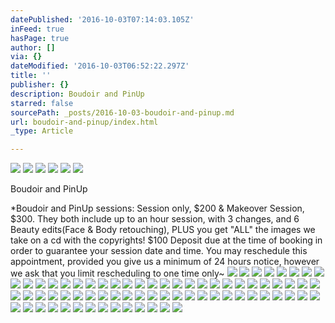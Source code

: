 ```yaml
---
datePublished: '2016-10-03T07:14:03.105Z'
inFeed: true
hasPage: true
author: []
via: {}
dateModified: '2016-10-03T06:52:22.297Z'
title: ''
publisher: {}
description: Boudoir and PinUp
starred: false
sourcePath: _posts/2016-10-03-boudoir-and-pinup.md
url: boudoir-and-pinup/index.html
_type: Article

---
```

![](https://the-grid-user-content.s3-us-west-2.amazonaws.com/8e08c6dc-dccf-4075-bde9-cb89b86e67c6.jpg)
![](https://the-grid-user-content.s3-us-west-2.amazonaws.com/5f2486b4-91b3-4da8-8ca5-fd0b095e42d7.jpg)
![](https://the-grid-user-content.s3-us-west-2.amazonaws.com/9b39576b-b8a4-4d32-97b6-4c19cc95ccee.jpg)
![](https://the-grid-user-content.s3-us-west-2.amazonaws.com/9a1f1e10-4c75-4f77-a9d7-c6cc8c26951e.jpg)
![](https://the-grid-user-content.s3-us-west-2.amazonaws.com/4cdf38e8-d7fd-41af-9965-9b8f9f4515ca.jpg)
![](https://the-grid-user-content.s3-us-west-2.amazonaws.com/61d4e518-2eb0-408a-b496-d396a6d1519c.jpg)

Boudoir and PinUp

\*Boudoir and PinUp sessions: Session only, $200 & Makeover Session, $300\. They both include up to an hour session, with 3 changes, and 6 Beauty edits(Face & Body retouching), PLUS you get "ALL" the images we take on a cd with the copyrights! $100 Deposit due at the time of booking in order to guarantee your session date and time. You may reschedule this appointment, provided you give us a minimum of 24 hours notice, however we ask that you limit rescheduling to one time only~
![](https://the-grid-user-content.s3-us-west-2.amazonaws.com/6d9b9166-2b5b-497f-b043-3d45d1422fb8.jpg)
![](https://s3-us-west-2.amazonaws.com/the-grid-img/p/c01297ed1ef1762241f955a2437989bcd1c9e597.jpg)
![](https://s3-us-west-2.amazonaws.com/the-grid-img/p/4df43fc0ab950b1c943ce4f8f8ec0e3052ea3fa3.jpg)
![](https://s3-us-west-2.amazonaws.com/the-grid-img/p/4650b38d35fdd47ac8e26aa48f59ff08e703326e.jpg)
![](https://s3-us-west-2.amazonaws.com/the-grid-img/p/d9f6b2091309aa4eb4c80064778b72e79f67f2cc.jpg)
![](https://the-grid-user-content.s3-us-west-2.amazonaws.com/5887b5d7-edf6-4098-8df7-845ff125e6dd.jpg)
![](https://the-grid-user-content.s3-us-west-2.amazonaws.com/0fcd0c3b-24d3-4200-b054-d1c7c7ef2bfa.jpg)
![](https://the-grid-user-content.s3-us-west-2.amazonaws.com/34b96db0-5caf-4156-80b0-de23e9b92f04.jpg)
![](https://the-grid-user-content.s3-us-west-2.amazonaws.com/24e63ddd-67e7-404e-8127-97a5891d96ce.jpg)
![](https://the-grid-user-content.s3-us-west-2.amazonaws.com/9e3fe709-692d-44e1-9022-608ce18f2996.jpg)
![](https://the-grid-user-content.s3-us-west-2.amazonaws.com/cdd99ef6-96ee-4561-a74a-e93c22a713b2.jpg)
![](https://the-grid-user-content.s3-us-west-2.amazonaws.com/d15aed1f-a8d0-4283-ad79-1105fe6030d9.jpg)
![](https://the-grid-user-content.s3-us-west-2.amazonaws.com/5e64aed9-1af8-4f40-8a01-99fe3b27b11d.jpg)
![](https://the-grid-user-content.s3-us-west-2.amazonaws.com/ae37df82-005b-4dfc-90ee-578e58033397.jpg)
![](https://the-grid-user-content.s3-us-west-2.amazonaws.com/ce8f84a8-4f5c-47ed-92aa-03f3035db6fc.jpg)
![](https://the-grid-user-content.s3-us-west-2.amazonaws.com/8d9ffa4b-343b-46a0-bbb6-28802cfab3a9.jpg)
![](https://the-grid-user-content.s3-us-west-2.amazonaws.com/77f16c75-3939-4b93-8702-3eb609a3136d.jpg)
![](https://s3-us-west-2.amazonaws.com/the-grid-img/p/9871245da2959013a3b157a1273cb965105a23d1.jpg)
![](https://the-grid-user-content.s3-us-west-2.amazonaws.com/cafb2938-b3c4-41e8-ab71-7067ae85b0d6.jpg)
![](https://s3-us-west-2.amazonaws.com/the-grid-img/p/44c33fd9d5c7f4767930576b2af95beb62df0b59.jpg)
![](https://the-grid-user-content.s3-us-west-2.amazonaws.com/abfc9d2e-3f53-4d21-a6a4-3c1b5c49b14e.jpg)
![](https://the-grid-user-content.s3-us-west-2.amazonaws.com/8274b295-4d92-4148-ab75-bb4736ab1727.jpg)
![](https://s3-us-west-2.amazonaws.com/the-grid-img/p/5b271d1326a4e4a6cfd1b8442f738c8354eed1ee.jpg)
![](https://the-grid-user-content.s3-us-west-2.amazonaws.com/8ae861ab-2122-4692-b271-3ed5fb2c8590.jpg)
![](https://the-grid-user-content.s3-us-west-2.amazonaws.com/23cb09cc-8a52-416e-93ee-fdfb34c80e64.jpg)
![](https://the-grid-user-content.s3-us-west-2.amazonaws.com/d3a3ca44-fb37-45a6-b27f-6a7d923eec4e.jpg)
![](https://the-grid-user-content.s3-us-west-2.amazonaws.com/fef44c9b-44d3-4d15-acd5-11e452e0cb49.jpg)
![](https://the-grid-user-content.s3-us-west-2.amazonaws.com/b84e0bec-6628-41b0-b8cd-6b81dd0db501.jpg)
![](https://the-grid-user-content.s3-us-west-2.amazonaws.com/5a307620-1913-4d59-8c91-a97bdc2dfcfb.jpg)
![](https://the-grid-user-content.s3-us-west-2.amazonaws.com/499148b5-5516-4dac-a870-0d3624c63858.jpg)
![](https://the-grid-user-content.s3-us-west-2.amazonaws.com/198dc2d3-c1f4-4102-b921-5641a937ae02.jpg)
![](https://the-grid-user-content.s3-us-west-2.amazonaws.com/78988ff7-90e1-47cd-811e-bd46d35d481c.jpg)
![](https://the-grid-user-content.s3-us-west-2.amazonaws.com/5fd50852-3a6f-464c-bba5-24e208b4323e.jpg)
![](https://the-grid-user-content.s3-us-west-2.amazonaws.com/a1fb9215-960b-497e-83b0-340b888c9122.jpg)
![](https://the-grid-user-content.s3-us-west-2.amazonaws.com/8e37f1d8-921b-4cda-bbe3-69c3f53a06ca.jpg)
![](https://the-grid-user-content.s3-us-west-2.amazonaws.com/34307dce-24e8-4028-8c4f-1b9f6c1b3fab.jpg)
![](https://the-grid-user-content.s3-us-west-2.amazonaws.com/a1c06901-4ea5-4074-a61b-f82406ea5c77.jpg)
![](https://the-grid-user-content.s3-us-west-2.amazonaws.com/7eed84b8-4845-4415-a596-90ee9339475d.jpg)
![](https://the-grid-user-content.s3-us-west-2.amazonaws.com/629fff82-5dce-4b23-bd36-99172fd887a0.jpg)
![](https://the-grid-user-content.s3-us-west-2.amazonaws.com/772b87b4-a2e8-47a4-9efd-f4649ff1774b.jpg)
![](https://the-grid-user-content.s3-us-west-2.amazonaws.com/47ae51bc-3951-46dc-8d10-0d66cc05834b.jpg)
![](https://the-grid-user-content.s3-us-west-2.amazonaws.com/a4a379c8-af49-4fc9-ba90-ab3e97a78c67.jpg)
![](https://the-grid-user-content.s3-us-west-2.amazonaws.com/3a766104-d562-4a79-9328-4b88c292d1e8.jpg)
![](https://the-grid-user-content.s3-us-west-2.amazonaws.com/4de93371-bd4a-47b5-8fc4-fe0902025f63.jpg)
![](https://the-grid-user-content.s3-us-west-2.amazonaws.com/14085b89-9ba4-4c3f-8f06-3e015aa596b9.jpg)
![](https://the-grid-user-content.s3-us-west-2.amazonaws.com/cf9dc9d7-da27-44ae-b151-9cfba16e1cfc.jpg)
![](https://the-grid-user-content.s3-us-west-2.amazonaws.com/d8f7b40e-8371-463a-8e4e-98627343ff35.jpg)
![](https://the-grid-user-content.s3-us-west-2.amazonaws.com/e7fa72f6-d274-4543-86f7-5b5ee24137a4.jpg)
![](https://the-grid-user-content.s3-us-west-2.amazonaws.com/0f2cc417-5894-4ff6-8eda-34d8c81a2c4a.jpg)
![](https://the-grid-user-content.s3-us-west-2.amazonaws.com/2f4af91e-da2d-4b55-8e29-44c1f6624a51.jpg)
![](https://the-grid-user-content.s3-us-west-2.amazonaws.com/e544c2ff-8659-4a04-9e60-344b45da64d8.jpg)
![](https://the-grid-user-content.s3-us-west-2.amazonaws.com/49e81487-2291-4019-a90b-ccd4bedd78cc.jpg)
![](https://the-grid-user-content.s3-us-west-2.amazonaws.com/e8ca6bd3-d1f9-437b-b2c4-cde029e60673.jpg)
![](https://the-grid-user-content.s3-us-west-2.amazonaws.com/a83c4e90-4b14-4f8c-8884-935ab2a5a594.jpg)
![](https://the-grid-user-content.s3-us-west-2.amazonaws.com/954e87c9-a1d7-4c46-b307-6dea1cd704bd.jpg)
![](https://the-grid-user-content.s3-us-west-2.amazonaws.com/5e4239a2-6a5e-430c-b25e-3105824be1f4.jpg)
![](https://the-grid-user-content.s3-us-west-2.amazonaws.com/33c45efc-b78a-4cdc-b30d-8cd4a841ce47.jpg)
![](https://the-grid-user-content.s3-us-west-2.amazonaws.com/e99fecc9-2bf9-4c3a-93fd-77122f48175c.jpg)
![](https://the-grid-user-content.s3-us-west-2.amazonaws.com/3a466824-1415-4c5b-ac50-d9cf1d531a31.jpg)
![](https://the-grid-user-content.s3-us-west-2.amazonaws.com/0f04037b-0f04-4d8f-a64e-29f5ec53e6e3.jpg)
![](https://the-grid-user-content.s3-us-west-2.amazonaws.com/8f1cd4fd-912b-432e-9d64-85c6395f94ef.jpg)
![](https://the-grid-user-content.s3-us-west-2.amazonaws.com/55e5fc09-a324-4959-b6d8-1e1d360c7c1e.jpg)
![](https://the-grid-user-content.s3-us-west-2.amazonaws.com/5503cbb2-225c-4b79-9141-89e6ee4cf711.jpg)
![](https://the-grid-user-content.s3-us-west-2.amazonaws.com/ce388edc-277f-4cfd-8f79-17f787d1b4fd.jpg)
![](https://imgflo.herokuapp.com/graph/2b2431f8e7ba7b0/8d195ea05a2bc66663aa2674326b4229/croprotate.jpg?cropheight=5100&cropwidth=3198&degrees=0&input=https%3A%2F%2Fthe-grid-user-content.s3-us-west-2.amazonaws.com%2Fc0d437eb-e4d8-4be0-a91c-2cca2fd49231.jpg&x=50&y=0)
![](https://the-grid-user-content.s3-us-west-2.amazonaws.com/e8af1562-8073-437f-9a19-b44db2e241c1.jpg)
![](https://the-grid-user-content.s3-us-west-2.amazonaws.com/9c626e72-3264-43a3-ad67-66d19052fc46.jpg)
![](https://the-grid-user-content.s3-us-west-2.amazonaws.com/202719a1-ff61-45c5-b220-ea4f57dbffdf.jpg)
![](https://the-grid-user-content.s3-us-west-2.amazonaws.com/9132632c-430b-436d-be9e-f38f942d43ef.jpg)
![](https://the-grid-user-content.s3-us-west-2.amazonaws.com/06a39503-ab1c-449c-9647-8d29f477fea0.jpg)
![](https://the-grid-user-content.s3-us-west-2.amazonaws.com/864b602a-97eb-4b8e-8ecf-5576f61d4eab.jpg)
![](https://the-grid-user-content.s3-us-west-2.amazonaws.com/e49e5335-c53b-4257-9af1-da6e17b68688.jpg)